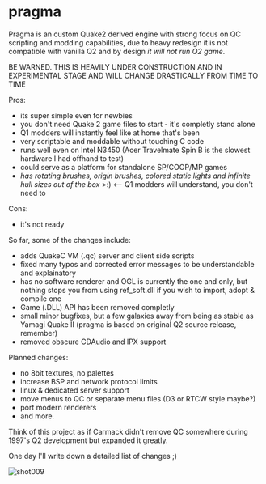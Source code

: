# pragma
Pragma is an custom Quake2 derived engine with strong focus on QC scripting and modding capabilities, due to heavy redesign it is not compatible with vanilla Q2 and by design _it will not run Q2 game_.

BE WARNED. THIS IS HEAVILY UNDER CONSTRUCTION AND IN EXPERIMENTAL STAGE AND WILL CHANGE DRASTICALLY FROM TIME TO TIME


Pros:
- its super simple even for newbies
- you don't need Quake 2 game files to start - it's completly stand alone
- Q1 modders will instantly feel like at home that's been
- very scriptable and moddable without touching C code
- runs well even on Intel N3450 (Acer Travelmate Spin B is the slowest hardware I had offhand to test)
- could serve as a platform for standalone SP/COOP/MP games
- *has rotating brushes, origin brushes, colored static lights and infinite hull sizes out of the box* >:) <-- Q1 modders will understand, you don't need to

Cons:
- it's not ready

So far, some of the changes include:

- adds QuakeC VM (.qc) server and client side scripts
- fixed many typos and corrected error messages to be understandable and explainatory
- has no software renderer and OGL is currently the one and only, but nothing stops you from using ref_soft.dll if you wish to import, adopt & compile one
- Game (.DLL) API has been removed completly
- small minor bugfixes, but a few galaxies away from being as stable as Yamagi Quake II (pragma is based on original Q2 source release, remember)
- removed obscure CDAudio and IPX support

Planned changes:
- no 8bit textures, no palettes
- increase BSP and network protocol limits
- linux & dedicated server support
- move menus to QC or separate menu files (D3 or RTCW style maybe?)
- port modern renderers
- and more.

Think of this project as if Carmack didn't remove QC somewhere during 1997's Q2 development but expanded it greatly.

One day I'll write down a detailed list of changes ;)

![shot009](https://github.com/BraXi/pragma/assets/6434152/f586402a-8bd5-405e-a9ff-9c8cd30deb5c)
